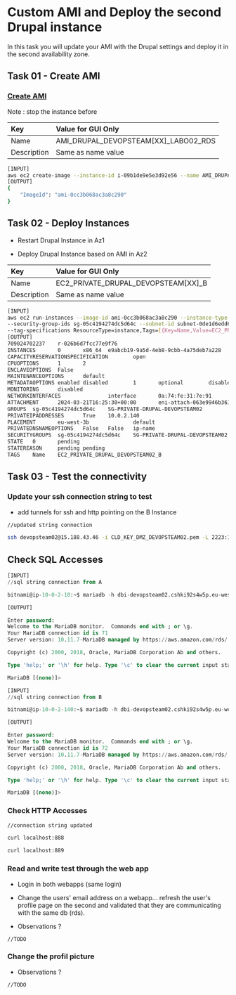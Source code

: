 # Custom AMI and Deploy the second Drupal instance

In this task you will update your AMI with the Drupal settings and deploy it in the second availability zone.

## Task 01 - Create AMI

### [Create AMI](https://awscli.amazonaws.com/v2/documentation/api/latest/reference/ec2/create-image.html)

Note : stop the instance before

|Key|Value for GUI Only|
|:--|:--|
|Name|AMI_DRUPAL_DEVOPSTEAM[XX]_LABO02_RDS|
|Description|Same as name value|

```bash
[INPUT]
aws ec2 create-image --instance-id i-09b1de9e5e3d92e56 --name AMI_DRUPAL_DEVOPSTEAM02_LABO02_RDS
[OUTPUT]
{
    "ImageId": "ami-0cc3b068ac3a8c290"
}
```

## Task 02 - Deploy Instances

* Restart Drupal Instance in Az1

* Deploy Drupal Instance based on AMI in Az2

|Key|Value for GUI Only|
|:--|:--|
|Name|EC2_PRIVATE_DRUPAL_DEVOPSTEAM[XX]_B|
|Description|Same as name value|

```bash
[INPUT]
aws ec2 run-instances --image-id ami-0cc3b068ac3a8c290 --instance-type t3.micro --key-name CLD_KEY_DRUPAL_DEVOPSTEAM02
--security-group-ids sg-05c4194274dc5d64c --subnet-id subnet-0de1d6edd623c2dd3 --private-ip-address 10.0.2.140 
--tag-specifications ResourceType=instance,Tags=[{Key=Name,Value=EC2_PRIVATE_DRUPAL_DEVOPSTEAM02_B}]
[OUTPUT]
709024702237    r-026b6d7fcc77e9f76
INSTANCES       0       x86_64  e9abcb19-9a5d-4eb8-9cbb-4a75deb7a228    legacy-bios     False   True    xen     ami-0cc3b068ac3a8c290   i-0a6a5f3b8993a8786     t3.micro        CLD_KEY_DRUPAL_DEVOPSTEAM02     2024-03-21T16:25:30+00:00       ip-10-0-2-140.eu-west-3.compute.internal        10.0.2.140              /dev/xvda       ebs     True            subnet-0de1d6edd623c2dd3        hvm     vpc-03d46c285a2af77ba
CAPACITYRESERVATIONSPECIFICATION        open
CPUOPTIONS      1       2
ENCLAVEOPTIONS  False
MAINTENANCEOPTIONS      default
METADATAOPTIONS enabled disabled        1       optional        disabled        pending
MONITORING      disabled
NETWORKINTERFACES               interface       0a:74:fe:31:7e:91       eni-0ae1e101ec29986e2   709024702237    10.0.2.140      True    in-use  subnet-0de1d6edd623c2dd3        vpc-03d46c285a2af77ba
ATTACHMENT      2024-03-21T16:25:30+00:00       eni-attach-063e9946b3612a871    True    0       0       attaching
GROUPS  sg-05c4194274dc5d64c    SG-PRIVATE-DRUPAL-DEVOPSTEAM02
PRIVATEIPADDRESSES      True    10.0.2.140
PLACEMENT       eu-west-3b              default
PRIVATEDNSNAMEOPTIONS   False   False   ip-name
SECURITYGROUPS  sg-05c4194274dc5d64c    SG-PRIVATE-DRUPAL-DEVOPSTEAM02
STATE   0       pending
STATEREASON     pending pending
TAGS    Name    EC2_PRIVATE_DRUPAL_DEVOPSTEAM02_B
```

## Task 03 - Test the connectivity

### Update your ssh connection string to test

* add tunnels for ssh and http pointing on the B Instance

```bash
//updated string connection

ssh devopsteam02@15.188.43.46 -i CLD_KEY_DMZ_DEVOPSTEAM02.pem -L 2223:10.0.2.10:22 -L 888:10.0.2.10:8080 -L 2224:10.0.2.140:22 -L 889:10.0.2.140:8080
```

## Check SQL Accesses

```sql
[INPUT]
//sql string connection from A

bitnami@ip-10-0-2-10:~$ mariadb -h dbi-devopsteam02.cshki92s4w5p.eu-west-3.rds.amazonaws.com -u bn_drupal -p

[OUTPUT]

Enter password:
Welcome to the MariaDB monitor.  Commands end with ; or \g.
Your MariaDB connection id is 71
Server version: 10.11.7-MariaDB managed by https://aws.amazon.com/rds/

Copyright (c) 2000, 2018, Oracle, MariaDB Corporation Ab and others.

Type 'help;' or '\h' for help. Type '\c' to clear the current input statement.

MariaDB [(none)]>
```

```sql
[INPUT]
//sql string connection from B

bitnami@ip-10-0-2-140:~$ mariadb -h dbi-devopsteam02.cshki92s4w5p.eu-west-3.rds.amazonaws.com -u bn_drupal -p

[OUTPUT]

Enter password:
Welcome to the MariaDB monitor.  Commands end with ; or \g.
Your MariaDB connection id is 72
Server version: 10.11.7-MariaDB managed by https://aws.amazon.com/rds/

Copyright (c) 2000, 2018, Oracle, MariaDB Corporation Ab and others.

Type 'help;' or '\h' for help. Type '\c' to clear the current input statement.

MariaDB [(none)]>
```

### Check HTTP Accesses

```bash
//connection string updated

curl localhost:888

curl localhost:889
```

### Read and write test through the web app

* Login in both webapps (same login)

* Change the users' email address on a webapp... refresh the user's profile page on the second and validated that they are communicating with the same db (rds).

* Observations ?

```
//TODO
```

### Change the profil picture

* Observations ?

```
//TODO
```